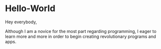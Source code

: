 # Hello-World

Hey everybody,

Although I am a novice for the most part regarding programming, I eager to learn more and more in order to begin creating revolutionary programs and apps.
